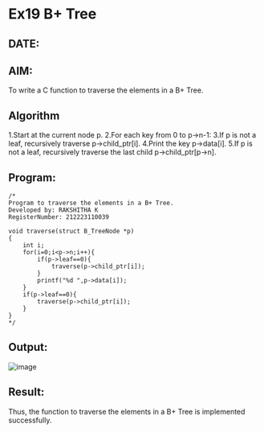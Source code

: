 # Ex19 B+ Tree
## DATE:
## AIM:
To write a C function to traverse the elements in a B+ Tree.

## Algorithm
1.Start at the current node p.
2.For each key from 0 to p->n-1:
3.If p is not a leaf, recursively traverse p->child_ptr[i].
4.Print the key p->data[i].
5.If p is not a leaf, recursively traverse the last child p->child_ptr[p->n].  

## Program:
~~~
/*
Program to traverse the elements in a B+ Tree.
Developed by: RAKSHITHA K
RegisterNumber: 212223110039

void traverse(struct B_TreeNode *p)
{
    int i;
    for(i=0;i<p->n;i++){
        if(p->leaf==0){
            traverse(p->child_ptr[i]);
        }
        printf("%d ",p->data[i]);
    }
    if(p->leaf==0){
        traverse(p->child_ptr[i]);
    }
} 
*/
~~~

## Output:
![image](https://github.com/user-attachments/assets/f1dea6a6-f62f-40e0-98a7-5cf0bd2e5f10)

## Result:
Thus, the function to traverse the elements in a B+ Tree is implemented successfully.

